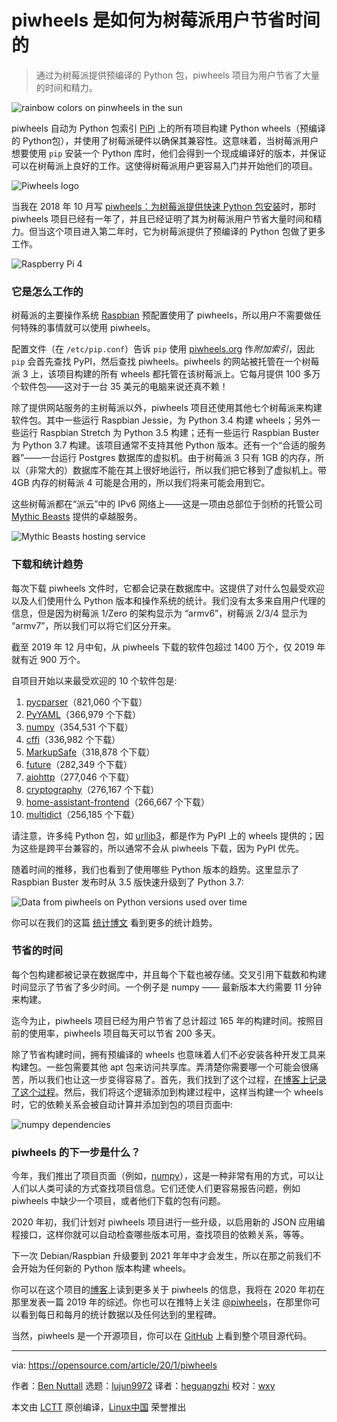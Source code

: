 [#]: collector: (lujun9972)
[#]: translator: (heguangzhi)
[#]: reviewer: (wxy)
[#]: publisher: (wxy)
[#]: url: (https://linux.cn/article-11786-1.html)
[#]: subject: (How piwheels will save Raspberry Pi users time in 2020)
[#]: via: (https://opensource.com/article/20/1/piwheels)
[#]: author: (Ben Nuttall https://opensource.com/users/bennuttall)

piwheels 是如何为树莓派用户节省时间的
======

> 通过为树莓派提供预编译的 Python 包，piwheels 项目为用户节省了大量的时间和精力。

![rainbow colors on pinwheels in the sun][1]

piwheels 自动为 Python 包索引 [PiPi][2] 上的所有项目构建 Python wheels（预编译的 Python包），并使用了树莓派硬件以确保其兼容性。这意味着，当树莓派用户想要使用 `pip` 安装一个 Python 库时，他们会得到一个现成编译好的版本，并保证可以在树莓派上良好的工作。这使得树莓派用户更容易入门并开始他们的项目。

![Piwheels logo][3]

当我在 2018 年 10 月写 [piwheels：为树莓派提供快速 Python 包安装][4]时，那时 piwheels 项目已经有一年了，并且已经证明了其为树莓派用户节省大量时间和精力。但当这个项目进入第二年时，它为树莓派提供了预编译的 Python 包做了更多工作。

![Raspberry Pi 4][5]

### 它是怎么工作的

树莓派的主要操作系统 [Raspbian][6] 预配置使用了 piwheels，所以用户不需要做任何特殊的事情就可以使用 piwheels。

配置文件（在 `/etc/pip.conf`）告诉 `pip` 使用 [piwheels.org][7] 作*附加索引*，因此 `pip` 会首先查找 PyPI，然后查找 piwheels。piwheels 的网站被托管在一个树莓派 3 上，该项目构建的所有 wheels 都托管在该树莓派上。它每月提供 100 多万个软件包——这对于一台 35 美元的电脑来说还真不赖！

除了提供网站服务的主树莓派以外，piwheels 项目还使用其他七个树莓派来构建软件包。其中一些运行 Raspbian Jessie，为 Python 3.4 构建 wheels；另外一些运行 Raspbian Stretch 为 Python 3.5 构建；还有一些运行 Raspbian Buster 为 Python 3.7 构建。该项目通常不支持其他 Python 版本。还有一个“合适的服务器”——一台运行 Postgres 数据库的虚拟机。由于树莓派 3 只有 1GB 的内存，所以（非常大的）数据库不能在其上很好地运行，所以我们把它移到了虚拟机上。带 4GB 内存的树莓派 4 可能是合用的，所以我们将来可能会用到它。

这些树莓派都在“派云”中的 IPv6 网络上——这是一项由总部位于剑桥的托管公司 [Mythic Beasts][8] 提供的卓越服务。

![Mythic Beasts hosting service][9]

### 下载和统计趋势

每次下载 piwheels 文件时，它都会记录在数据库中。这提供了对什么包最受欢迎以及人们使用什么 Python 版本和操作系统的统计。我们没有太多来自用户代理的信息，但是因为树莓派 1/Zero 的架构显示为 “armv6”，树莓派 2/3/4 显示为 “armv7”，所以我们可以将它们区分开来。

截至 2019 年 12 月中旬，从 piwheels 下载的软件包超过 1400 万个，仅 2019 年就有近 900 万个。

自项目开始以来最受欢迎的 10 个软件包是:

  1. [pycparser][10]（821,060 个下载）
  2. [PyYAML][11]（366,979 个下载）
  3. [numpy][12]（354,531 个下载）
  4. [cffi][13]（336,982 个下载）
  5. [MarkupSafe][14]（318,878 个下载）
  6. [future][15]（282,349 个下载）
  7. [aiohttp][16]（277,046 个下载）
  8. [cryptography][17]（276,167 个下载）
  9. [home-assistant-frontend][18]（266,667 个下载）
  10. [multidict][19]（256,185 个下载）

请注意，许多纯 Python 包，如 [urllib3][20]，都是作为 PyPI 上的 wheels 提供的；因为这些是跨平台兼容的，所以通常不会从 piwheels 下载，因为 PyPI 优先。

随着时间的推移，我们也看到了使用哪些 Python 版本的趋势。这里显示了 Raspbian Buster 发布时从 3.5 版快速升级到了 Python 3.7:

![Data from piwheels on Python versions used over time][21]

你可以在我们的这篇 [统计博文][22] 看到更多的统计趋势。

### 节省的时间

每个包构建都被记录在数据库中，并且每个下载也被存储。交叉引用下载数和构建时间显示了节省了多少时间。一个例子是 numpy —— 最新版本大约需要 11 分钟来构建。

迄今为止，piwheels 项目已经为用户节省了总计超过 165 年的构建时间。按照目前的使用率，piwheels  项目每天可以节省 200 多天。

除了节省构建时间，拥有预编译的 wheels 也意味着人们不必安装各种开发工具来构建包。一些包需要其他 apt 包来访问共享库。弄清楚你需要哪一个可能会很痛苦，所以我们也让这一步变得容易了。首先，我们找到了这个过程，[在博客上记录了这个过程][23]。然后，我们将这个逻辑添加到构建过程中，这样当构建一个 wheels 时，它的依赖关系会被自动计算并添加到包的项目页面中:

![numpy dependencies][24]

### piwheels 的下一步是什么？

今年，我们推出了项目页面（例如，[numpy][25]），这是一种非常有用的方式，可以让人们以人类可读的方式查找项目信息。它们还使人们更容易报告问题，例如 piwheels 中缺少一个项目，或者他们下载的包有问题。

2020 年初，我们计划对 piwheels 项目进行一些升级，以启用新的 JSON 应用编程接口，这样你就可以自动检查哪些版本可用，查找项目的依赖关系，等等。

下一次 Debian/Raspbian 升级要到 2021 年年中才会发生，所以在那之前我们不会开始为任何新的 Python 版本构建 wheels。

你可以在这个项目的[博客][26]上读到更多关于 piwheels 的信息，我将在 2020 年初在那里发表一篇 2019 年的综述。你也可以在推特上关注 [@piwheels][27]，在那里你可以看到每日和每月的统计数据以及任何达到的里程碑。

当然，piwheels 是一个开源项目，你可以在 [GitHub][28] 上看到整个项目源代码。

--------------------------------------------------------------------------------

via: https://opensource.com/article/20/1/piwheels

作者：[Ben Nuttall][a]
选题：[lujun9972][b]
译者：[heguangzhi](https://github.com/heguangzhi)
校对：[wxy](https://github.com/wxy)

本文由 [LCTT](https://github.com/LCTT/TranslateProject) 原创编译，[Linux中国](https://linux.cn/) 荣誉推出

[a]: https://opensource.com/users/bennuttall
[b]: https://github.com/lujun9972
[1]: https://opensource.com/sites/default/files/styles/image-full-size/public/lead-images/rainbow-pinwheel-piwheel-diversity-inclusion.png?itok=di41Wd3V (rainbow colors on pinwheels in the sun)
[2]: https://pypi.org/
[3]: https://opensource.com/sites/default/files/uploads/piwheels.png (Piwheels logo)
[4]: https://opensource.com/article/18/10/piwheels-python-raspberrypi
[5]: https://opensource.com/sites/default/files/uploads/raspberry-pi-4_0.jpg (Raspberry Pi 4)
[6]: https://www.raspberrypi.org/downloads/raspbian/
[7]: http://piwheels.org
[8]: https://www.mythic-beasts.com/order/rpi
[9]: https://opensource.com/sites/default/files/uploads/pi-cloud.png (Mythic Beasts hosting service)
[10]: https://www.piwheels.org/project/pycparser
[11]: https://www.piwheels.org/project/PyYAML
[12]: https://www.piwheels.org/project/numpy
[13]: https://www.piwheels.org/project/cffi
[14]: https://www.piwheels.org/project/MarkupSafe
[15]: https://www.piwheels.org/project/future
[16]: https://www.piwheels.org/project/aiohttp
[17]: https://www.piwheels.org/project/cryptography
[18]: https://www.piwheels.org/project/home-assistant-frontend
[19]: https://www.piwheels.org/project/multidict
[20]: https://piwheels.org/project/urllib3/
[21]: https://opensource.com/sites/default/files/uploads/pyvers2019.png (Data from piwheels on Python versions used over time)
[22]: https://blog.piwheels.org/piwheels-stats-for-2019/
[23]: https://blog.piwheels.org/how-to-work-out-the-missing-dependencies-for-a-python-package/
[24]: https://opensource.com/sites/default/files/uploads/numpy-deps.png (numpy dependencies)
[25]: https://www.piwheels.org/project/numpy/
[26]: https://blog.piwheels.org/
[27]: https://twitter.com/piwheels
[28]: https://github.com/piwheels/
